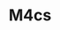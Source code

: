 ---
title: M4cs
github: https://github.com/M4cs
mode: dark
transition: 3s
archetype:
- Little Bit of Everything
---